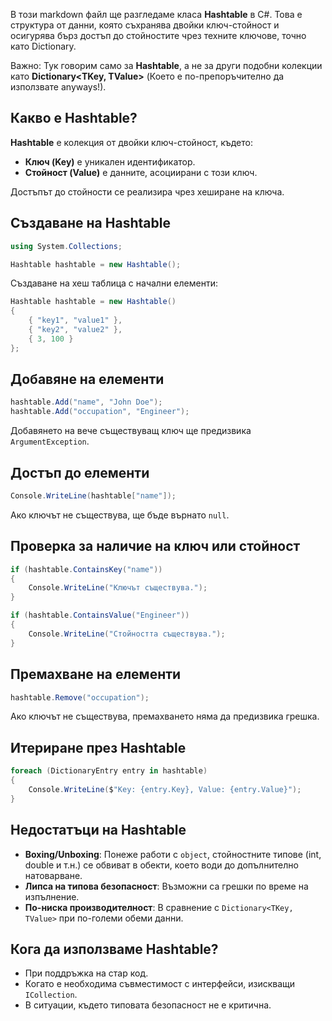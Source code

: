 В този markdown файл ще разгледаме класа **Hashtable** в C#. Това е структура от данни, която съхранява двойки ключ-стойност и осигурява бърз достъп до стойностите чрез техните ключове, точно като Dictionary.

Важно: Тук говорим само за **Hashtable**, а не за други подобни колекции като **Dictionary<TKey, TValue>** (Което е по-препоръчително да използвате anyways!).

## Какво е Hashtable?

**Hashtable** е колекция от двойки ключ-стойност, където:
- **Ключ (Key)** е уникален идентификатор.
- **Стойност (Value)** е данните, асоциирани с този ключ.

Достъпът до стойности се реализира чрез хеширане на ключа.

## Създаване на Hashtable

```csharp
using System.Collections;

Hashtable hashtable = new Hashtable();
```

Създаване на хеш таблица с начални елементи:

```csharp
Hashtable hashtable = new Hashtable()
{
    { "key1", "value1" },
    { "key2", "value2" },
    { 3, 100 }
};
```

## Добавяне на елементи

```csharp
hashtable.Add("name", "John Doe");
hashtable.Add("occupation", "Engineer");
```

Добавянето на вече съществуващ ключ ще предизвика `ArgumentException`.

## Достъп до елементи

```csharp
Console.WriteLine(hashtable["name"]);
```

Ако ключът не съществува, ще бъде върнато `null`.

## Проверка за наличие на ключ или стойност

```csharp
if (hashtable.ContainsKey("name"))
{
    Console.WriteLine("Ключът съществува.");
}

if (hashtable.ContainsValue("Engineer"))
{
    Console.WriteLine("Стойността съществува.");
}
```

## Премахване на елементи

```csharp
hashtable.Remove("occupation");
```

Ако ключът не съществува, премахването няма да предизвика грешка.

## Итериране през Hashtable

```csharp
foreach (DictionaryEntry entry in hashtable)
{
    Console.WriteLine($"Key: {entry.Key}, Value: {entry.Value}");
}
```

## Недостатъци на Hashtable

- **Boxing/Unboxing**: Понеже работи с `object`, стойностните типове (int, double и т.н.) се обвиват в обекти, което води до допълнително натоварване.
- **Липса на типова безопасност**: Възможни са грешки по време на изпълнение.
- **По-ниска производителност**: В сравнение с `Dictionary<TKey, TValue>` при по-големи обеми данни.

## Кога да използваме Hashtable?

- При поддръжка на стар код.
- Когато е необходима съвместимост с интерфейси, изискващи `ICollection`.
- В ситуации, където типовата безопасност не е критична.

